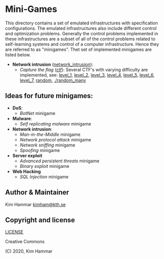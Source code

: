 # Mini-Games

This directory contains a set of emulated infrastructures with specification configurations. 
The emulated infrastructures also include different control and optimization problems. 
Generally the control problems implemented in these infrastructures are a subset of all of the control problems
related to self-learning systems and control of a computer infrastructure. Hence they are referred to as "minigames".
Thet set of implemented minigames are listed below.

- **Network intrusion** ([network_intrusion](./network_intrusion)):
     - *Capture the flag* ([ctf](./network_intrusion/ctf)): Several CTF's with varying difficulty are implemented, see: [level_1](./network_intrusion/ctf/001/level_1), [level_2](./network_intrusion/ctf/001/level_2), [level_3](./network_intrusion/ctf/001/level_3), [level_4](./network_intrusion/ctf/001/level_4), [level_5](./network_intrusion/ctf/001/level_5), [level_6](./network_intrusion/ctf/001/level_6), [level_7](./network_intrusion/ctf/001/level_7), [random](./network_intrusion/ctf/001/random), [./random_many](./network_intrusion/ctf/001/random_many)
          
## Ideas for future minigames: 

- **DoS**: 
     - *BotNet* minigame
- **Malware**: 
     - *Self replicating malware* minigame
- **Network intrusion**:
     - *Man-in-the-Middle* minigame
     - *Network protocol attack* minigame
     - *Network sniffing* minigame
     - *Spoofing* minigame                    
- **Server exploit**
     - *Advanced persistent threats* minigame
     - *Binary exploit* minigame          
- **Web Hacking**     
     - *SQL Injection* minigame     

## Author & Maintainer

Kim Hammar <kimham@kth.se>

## Copyright and license

[LICENSE](LICENSE.md)

Creative Commons

(C) 2020, Kim Hammar